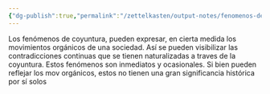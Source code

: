 ```yaml
---
{"dg-publish":true,"permalink":"/zettelkasten/output-notes/fenomenos-de-coyuntura/"}
---
```



Los fenómenos de coyuntura, pueden expresar, en cierta medida los movimientos orgánicos de una sociedad. Así se pueden visibilizar las contradicciones continuas que se tienen naturalizadas a traves de la coyuntura. Estos fenómenos son inmediatos y ocasionales. Si bien pueden reflejar los mov orgánicos, estos no tienen una gran significancia histórica por sí solos